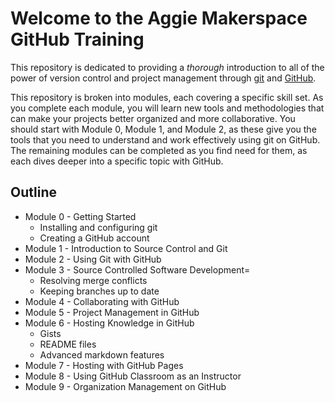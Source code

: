 # Welcome to the Aggie Makerspace GitHub Training

This repository is dedicated to providing a _thorough_ introduction to all of the power of version control
and project management through [git](www.git-scm.com) and [GitHub](www.github.com).

This repository is broken into modules, each covering a specific skill set. As you complete each module, you
will learn new tools and methodologies that can make your projects better organized and more collaborative. You
should start with Module 0, Module 1, and Module 2, as these give you the tools that you need to understand and
work effectively using git on GitHub. The remaining modules can be completed as you find need for them, as each
dives deeper into a specific topic with GitHub.

## Outline
* Module 0 - Getting Started
  * Installing and configuring git
  * Creating a GitHub account
* Module 1 - Introduction to Source Control and Git
* Module 2 - Using Git with GitHub
* Module 3 - Source Controlled Software Development=
  * Resolving merge conflicts
  * Keeping branches up to date
* Module 4 - Collaborating with GitHub
* Module 5 - Project Management in GitHub
* Module 6 - Hosting Knowledge in GitHub
  * Gists
  * README files
  * Advanced markdown features
* Module 7 - Hosting with GitHub Pages
* Module 8 - Using GitHub Classroom as an Instructor
* Module 9 - Organization Management on GitHub
